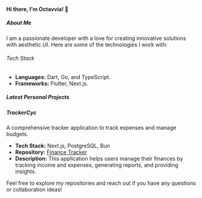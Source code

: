 #### Hi there, I'm Octavvia! 👋

##### About Me
I am a passionate developer with a love for creating innovative solutions with aesthetic UI. Here are some of the technologies I work with:

###### Tech Stack
- **Languages:** Dart, Go, and TypeScript.
- **Frameworks:** Flutter, Next.js.

##### Latest Personal Projects

##### TrackerCyc
A comprehensive tracker application to track expenses and manage budgets.

- **Tech Stack:** Next.js, PostgreSQL, Bun
- **Repository:** [Finance Tracker](https://github.com/octavvia/finance-tracker)
- **Description:** This application helps users manage their finances by tracking income and expenses, generating reports, and providing insights.

<!-- ### 2. Personal Blog
A blog platform to share my thoughts on various topics including technology and programming.

- **Tech Stack:** Next.js, MongoDB
- **Repository:** [Personal Blog](https://github.com/octavvia/personal-blog)
- **Description:** A fully-featured blog platform with support for Markdown, commenting, and user authentication.

### 3. Task Manager
A simple task management application to keep track of daily tasks and projects.

- **Tech Stack:** React, Node.js, Express, MongoDB
- **Repository:** [Task Manager](https://github.com/octavvia/task-manager)
- **Description:** A user-friendly task manager with features like task creation, editing, deletion, and prioritization. -->

Feel free to explore my repositories and reach out if you have any questions or collaboration ideas!

